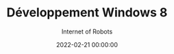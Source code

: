 ---
title: 'Développement Windows 8'
subtitle: 'Internet of Robots'
date: 2022-02-21 00:00:00
description: Follow my collection of makes and strange inventions
featured_image: '/images/ior/bitcoinbox_01.jpg'
external_url: https://www.amazon.fr/gp/product/B00D5VUCMC/
---